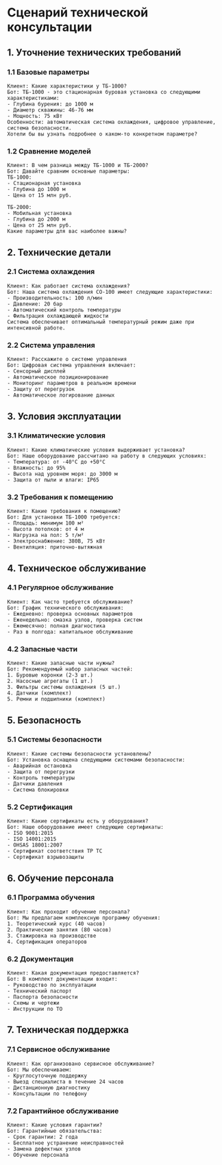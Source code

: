 # Сценарий технической консультации

## 1. Уточнение технических требований

### 1.1 Базовые параметры
```
Клиент: Какие характеристики у ТБ-1000?
Бот: ТБ-1000 - это стационарная буровая установка со следующими характеристиками:
- Глубина бурения: до 1000 м
- Диаметр скважины: 46-76 мм
- Мощность: 75 кВт
Особенности: автоматическая система охлаждения, цифровое управление, система безопасности.
Хотели бы вы узнать подробнее о каком-то конкретном параметре?
```

### 1.2 Сравнение моделей
```
Клиент: В чем разница между ТБ-1000 и ТБ-2000?
Бот: Давайте сравним основные параметры:
ТБ-1000:
- Стационарная установка
- Глубина до 1000 м
- Цена от 15 млн руб.

ТБ-2000:
- Мобильная установка
- Глубина до 2000 м
- Цена от 25 млн руб.
Какие параметры для вас наиболее важны?
```

## 2. Технические детали

### 2.1 Система охлаждения
```
Клиент: Как работает система охлаждения?
Бот: Наша система охлаждения СО-100 имеет следующие характеристики:
- Производительность: 100 л/мин
- Давление: 20 бар
- Автоматический контроль температуры
- Фильтрация охлаждающей жидкости
Система обеспечивает оптимальный температурный режим даже при интенсивной работе.
```

### 2.2 Система управления
```
Клиент: Расскажите о системе управления
Бот: Цифровая система управления включает:
- Сенсорный дисплей
- Автоматическое позиционирование
- Мониторинг параметров в реальном времени
- Защиту от перегрузок
- Автоматическое логирование данных
```

## 3. Условия эксплуатации

### 3.1 Климатические условия
```
Клиент: Какие климатические условия выдерживает установка?
Бот: Наше оборудование рассчитано на работу в следующих условиях:
- Температура: от -40°C до +50°C
- Влажность: до 95%
- Высота над уровнем моря: до 3000 м
- Защита от пыли и влаги: IP65
```

### 3.2 Требования к помещению
```
Клиент: Какие требования к помещению?
Бот: Для установки ТБ-1000 требуется:
- Площадь: минимум 100 м²
- Высота потолков: от 4 м
- Нагрузка на пол: 5 т/м²
- Электроснабжение: 380В, 75 кВт
- Вентиляция: приточно-вытяжная
```

## 4. Техническое обслуживание

### 4.1 Регулярное обслуживание
```
Клиент: Как часто требуется обслуживание?
Бот: График технического обслуживания:
- Ежедневно: проверка основных параметров
- Еженедельно: смазка узлов, проверка систем
- Ежемесячно: полная диагностика
- Раз в полгода: капитальное обслуживание
```

### 4.2 Запасные части
```
Клиент: Какие запасные части нужны?
Бот: Рекомендуемый набор запасных частей:
1. Буровые коронки (2-3 шт.)
2. Насосные агрегаты (1 шт.)
3. Фильтры системы охлаждения (5 шт.)
4. Датчики (комплект)
5. Ремни и подшипники (комплект)
```

## 5. Безопасность

### 5.1 Системы безопасности
```
Клиент: Какие системы безопасности установлены?
Бот: Установка оснащена следующими системами безопасности:
- Аварийная остановка
- Защита от перегрузки
- Контроль температуры
- Датчики давления
- Система блокировки
```

### 5.2 Сертификация
```
Клиент: Какие сертификаты есть у оборудования?
Бот: Наше оборудование имеет следующие сертификаты:
- ISO 9001:2015
- ISO 14001:2015
- OHSAS 18001:2007
- Сертификат соответствия ТР ТС
- Сертификат взрывозащиты
```

## 6. Обучение персонала

### 6.1 Программа обучения
```
Клиент: Как проходит обучение персонала?
Бот: Мы предлагаем комплексную программу обучения:
1. Теоретический курс (40 часов)
2. Практические занятия (80 часов)
3. Стажировка на производстве
4. Сертификация операторов
```

### 6.2 Документация
```
Клиент: Какая документация предоставляется?
Бот: В комплект документации входит:
- Руководство по эксплуатации
- Технический паспорт
- Паспорта безопасности
- Схемы и чертежи
- Инструкции по ТО
```

## 7. Техническая поддержка

### 7.1 Сервисное обслуживание
```
Клиент: Как организовано сервисное обслуживание?
Бот: Мы обеспечиваем:
- Круглосуточную поддержку
- Выезд специалиста в течение 24 часов
- Дистанционную диагностику
- Консультации по телефону
```

### 7.2 Гарантийное обслуживание
```
Клиент: Какие условия гарантии?
Бот: Гарантийные обязательства:
- Срок гарантии: 2 года
- Бесплатное устранение неисправностей
- Замена дефектных узлов
- Обучение персонала
``` 